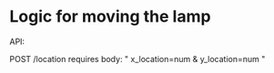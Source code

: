 # Logic for moving the lamp

API:

POST /location
requires body: " x_location=num & y_location=num "